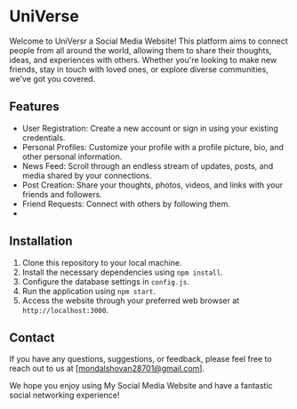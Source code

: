 # UniVerse

Welcome to UniVersr a Social Media Website! This platform aims to connect people from all around the world,
allowing them to share their thoughts, ideas, and experiences with others. Whether you're looking to make new friends, 
stay in touch with loved ones, or explore diverse communities, we've got you covered.

## Features

- User Registration: Create a new account or sign in using your existing credentials.
- Personal Profiles: Customize your profile with a profile picture, bio, and other personal information.
- News Feed: Scroll through an endless stream of updates, posts, and media shared by your connections.
- Post Creation: Share your thoughts, photos, videos, and links with your friends and followers.
- Friend Requests: Connect with others by following them.
- 
## Installation

1. Clone this repository to your local machine.
2. Install the necessary dependencies using `npm install`.
3. Configure the database settings in `config.js`.
4. Run the application using `npm start`.
5. Access the website through your preferred web browser at `http://localhost:3000`.

## Contact

If you have any questions, suggestions, or feedback, please feel free to reach out to us at [mondalshovan28701@gmail.com].

We hope you enjoy using My Social Media Website and have a fantastic social networking experience!
